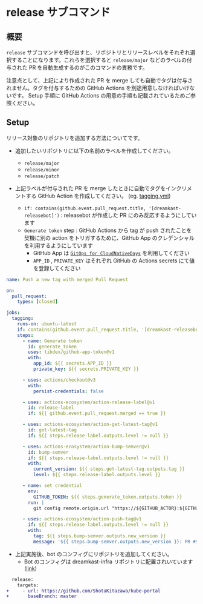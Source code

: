 # release サブコマンド

## 概要

`release` サブコマンドを呼び出すと、リポジトリとリリースレベルをそれぞれ選択することになります。これらを選択すると `release/major` などのラベルの付与された PR を自動生成するのがこのコマンドの責務です。

注意点として、上記により作成された PR を merge しても自動でタグは付与されません。タグを付与するための GitHub Actions を別途用意しなければいけないです。
Setup 手順に GitHub Actions の用意の手順も記載されているためご参照ください。

## Setup

リリース対象のリポジトリを追加する方法についてです。

* 追加したいリポジトリに以下の名前のラベルを作成してください。
    * `release/major`
    * `release/minor`
    * `release/patch`

* 上記ラベルが付与された PR を merge したときに自動でタグをインクリメントする GitHub Action を作成してください。 (eg. [tagging.yml](https://github.com/cloudnativedaysjp/seaman/blob/main/.github/workflows/tagging.yml))
    * `if: contains(github.event.pull_request.title, '[dreamkast-releasebot]')` : releasebot が作成した PR にのみ反応するようにしています
    * `Generate token` step : GitHub Actions から tag が push されたことを契機に別の action をトリガするために、GitHub App のクレデンシャルを利用するようにしています
        * GitHub App は [`GitOps for CloudNativeDays`](https://github.com/organizations/cloudnativedaysjp/settings/installations/29106044) を利用してください
        * `APP_ID` , `PRIVATE_KEY` はそれぞれ GitHub の Actions secrets にて値を登録してください


```yaml
name: Push a new tag with merged Pull Request

on:
  pull_request:
    types: [closed]

jobs:
  tagging:
    runs-on: ubuntu-latest
    if: contains(github.event.pull_request.title, '[dreamkast-releasebot]')
    steps:
      - name: Generate token
        id: generate_token
        uses: tibdex/github-app-token@v1
        with:
          app_id: ${{ secrets.APP_ID }}
          private_key: ${{ secrets.PRIVATE_KEY }}

      - uses: actions/checkout@v3
        with:
          persist-credentials: false

      - uses: actions-ecosystem/action-release-label@v1
        id: release-label
        if: ${{ github.event.pull_request.merged == true }}

      - uses: actions-ecosystem/action-get-latest-tag@v1
        id: get-latest-tag
        if: ${{ steps.release-label.outputs.level != null }}

      - uses: actions-ecosystem/action-bump-semver@v1
        id: bump-semver
        if: ${{ steps.release-label.outputs.level != null }}
        with:
          current_version: ${{ steps.get-latest-tag.outputs.tag }}
          level: ${{ steps.release-label.outputs.level }}

      - name: set credential
        env:
          GITHUB_TOKEN: ${{ steps.generate_token.outputs.token }}
        run: |
          git config remote.origin.url "https://${GITHUB_ACTOR}:${GITHUB_TOKEN}@github.com/${GITHUB_REPOSITORY}"

      - uses: actions-ecosystem/action-push-tag@v1
        if: ${{ steps.release-label.outputs.level != null }}
        with:
          tag: ${{ steps.bump-semver.outputs.new_version }}
          message: '${{ steps.bump-semver.outputs.new_version }}: PR #${{ github.event.pull_request.number }} ${{ github.event.pull_request.title }}'
```

* 上記実施後、bot のコンフィグにリポジトリを追加してください。
    * Bot のコンフィグは dreamkast-infra リポジトリに配置されいています ([link](https://github.com/cloudnativedaysjp/dreamkast-infra/blob/main/manifests/app/seaman/configmap.yaml))

```diff
  release:
    targets:
+     - url: https://github.com/ShotaKitazawa/kube-portal
+       baseBranch: master
```
